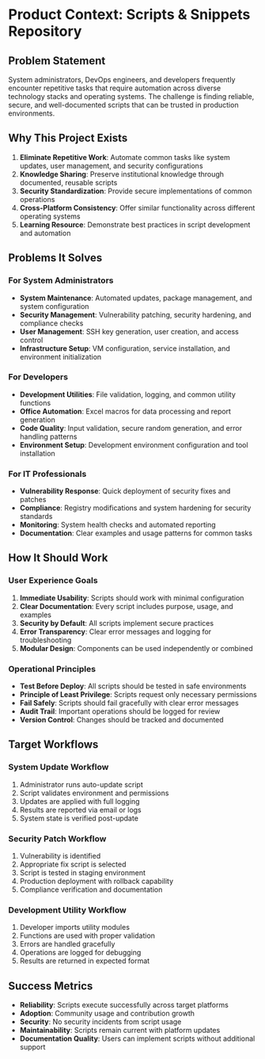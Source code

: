 # Product Context: Scripts & Snippets Repository

## Problem Statement
System administrators, DevOps engineers, and developers frequently encounter repetitive tasks that require automation across diverse technology stacks and operating systems. The challenge is finding reliable, secure, and well-documented scripts that can be trusted in production environments.

## Why This Project Exists
1. **Eliminate Repetitive Work**: Automate common tasks like system updates, user management, and security configurations
2. **Knowledge Sharing**: Preserve institutional knowledge through documented, reusable scripts
3. **Security Standardization**: Provide secure implementations of common operations
4. **Cross-Platform Consistency**: Offer similar functionality across different operating systems
5. **Learning Resource**: Demonstrate best practices in script development and automation

## Problems It Solves

### For System Administrators
- **System Maintenance**: Automated updates, package management, and system configuration
- **Security Management**: Vulnerability patching, security hardening, and compliance checks
- **User Management**: SSH key generation, user creation, and access control
- **Infrastructure Setup**: VM configuration, service installation, and environment initialization

### For Developers
- **Development Utilities**: File validation, logging, and common utility functions
- **Office Automation**: Excel macros for data processing and report generation
- **Code Quality**: Input validation, secure random generation, and error handling patterns
- **Environment Setup**: Development environment configuration and tool installation

### For IT Professionals
- **Vulnerability Response**: Quick deployment of security fixes and patches
- **Compliance**: Registry modifications and system hardening for security standards
- **Monitoring**: System health checks and automated reporting
- **Documentation**: Clear examples and usage patterns for common tasks

## How It Should Work

### User Experience Goals
1. **Immediate Usability**: Scripts should work with minimal configuration
2. **Clear Documentation**: Every script includes purpose, usage, and examples
3. **Security by Default**: All scripts implement secure practices
4. **Error Transparency**: Clear error messages and logging for troubleshooting
5. **Modular Design**: Components can be used independently or combined

### Operational Principles
- **Test Before Deploy**: All scripts should be tested in safe environments
- **Principle of Least Privilege**: Scripts request only necessary permissions
- **Fail Safely**: Scripts should fail gracefully with clear error messages
- **Audit Trail**: Important operations should be logged for review
- **Version Control**: Changes should be tracked and documented

## Target Workflows

### System Update Workflow
1. Administrator runs auto-update script
2. Script validates environment and permissions
3. Updates are applied with full logging
4. Results are reported via email or logs
5. System state is verified post-update

### Security Patch Workflow
1. Vulnerability is identified
2. Appropriate fix script is selected
3. Script is tested in staging environment
4. Production deployment with rollback capability
5. Compliance verification and documentation

### Development Utility Workflow
1. Developer imports utility modules
2. Functions are used with proper validation
3. Errors are handled gracefully
4. Operations are logged for debugging
5. Results are returned in expected format

## Success Metrics
- **Reliability**: Scripts execute successfully across target platforms
- **Adoption**: Community usage and contribution growth
- **Security**: No security incidents from script usage
- **Maintainability**: Scripts remain current with platform updates
- **Documentation Quality**: Users can implement scripts without additional support
